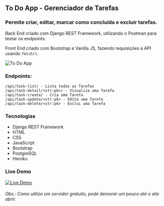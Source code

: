 ## To Do App - Gerenciador de Tarefas
### Permite criar, editar, marcar como concluída e excluir tarefas.

Back End criado com Django REST Framework, utilizando o Postman para testar
os endpoints. 

Front End criado com Bootstrap e Vanilla JS, fazendo requisições à API usando 
```fetch()```.

![To Do App](docs/todo-app-home.png)

### Endpoints:
```text
/api/task-list/ - Lista todas as Tarefas
/api/task-detail/<str:pk>/ - Visualiza uma Tarefa
/api/task-create/ - Cria uma Tarefa
/api/task-update/<str:pk> - Edita uma Tarefa
/api/task-delete/<str:pk> - Exclui uma Tarefa
```

### Tecnologias
- Django REST Framework
- HTML
- CSS
- JavaScript
- Bootstrap
- PostgreSQL
- Heroku


### Live Demo
[![Live Demo](https://upload.wikimedia.org/wikipedia/commons/8/89/Logo_di_Heroku.png?20160717173025)](https://todo-drf-vanillajs.herokuapp.com/)
###### Obs.: Como utilizo um servidor gratuito, pode demorar um pouco até o site abrir.